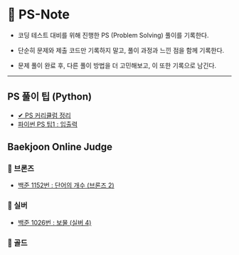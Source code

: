 # 📔 PS-Note

- 코딩 테스트 대비를 위해 진행한 PS (Problem Solving) 풀이를 기록한다.

- 단순히 문제와 제출 코드만 기록하지 말고, 풀이 과정과 느낀 점을 함께 기록한다.

- 문제 풀이 완료 후, 다른 풀이 방법을 더 고민해보고, 이 또한 기록으로 남긴다.

---

## PS 풀이 팁 (Python)

- <a href="https://github.com/SangYoonLee1231/PS-Note/blob/main/ps_curriculum.md">✔ PS 커리큘럼 정리</a>
- <a href="https://github.com/SangYoonLee1231/PS-Note/blob/main/PS_tip/PS_tip_inout.md">파이썬 PS 팁1 : 입출력</a>

## Baekjoon Online Judge

### 🥉 브론즈

- <a href="https://github.com/SangYoonLee1231/PS-Note/blob/main/BJ_code/Bronze/bj_1152.md">백준 1152번 : 단어의 개수 (브론즈 2)</a>

### 🥈 실버

- <a href="https://github.com/SangYoonLee1231/PS-Note/blob/main/BJ_code/Bronze/bj_1026.md">백준 1026번 : 보물 (실버 4)</a>

### 🥇 골드
